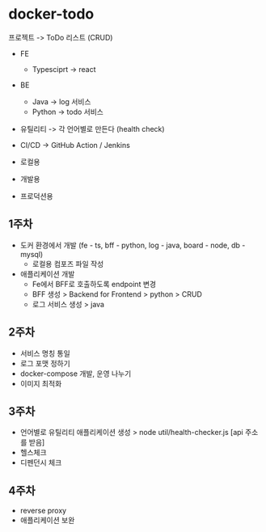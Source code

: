 # docker-todo

프로젝트 -> ToDo 리스트 (CRUD)

* FE
    * Typesciprt -> react
* BE
    * Java -> log 서비스
    * Python -> todo 서비스
* 유틸리티 -> 각 언어별로 만든다 (health check)
* CI/CD -> GitHub Action / Jenkins

* 로컬용
* 개발용
* 프로덕션용

## 1주차

* 도커 환경에서 개발 (fe - ts, bff - python, log - java, board - node, db - mysql)
    * 로컬용 컴포즈 파일 작성
* 애플리케이션 개발
    * Fe에서 BFF로 호출하도록 endpoint 변경
    * BFF 생성 > Backend for Frontend > python > CRUD
    * 로그 서비스 생성 > java

## 2주차

* 서비스 명칭 통일
* 로그 포맷 정하기
* docker-compose 개발, 운영 나누기
* 이미지 최적화

## 3주차

* 언어별로 유틸리티 애플리케이션 생성 > node util/health-checker.js [api 주소를 받음]
* 헬스체크
* 디펜던시 체크

## 4주차

* reverse proxy
* 애플리케이션 보완
